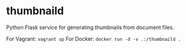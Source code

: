 # thumbnaild
Python Flask service for generating thumbnails from document files.

For Vagrant: `vagrant up`
For Docker: `docker run -d -v .:/thumbnaild .`